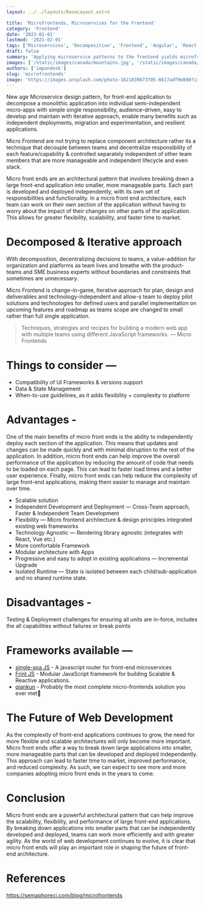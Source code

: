 ```yaml
---
layout: ../../layouts/BaseLayout.astro

title: 'Microfrontends, Microservices for the Frontend'
category: 'Frontend'
date: '2023-01-01'
lastmod: '2021-02-01'
tags: ['Microservices', 'Decomposition', 'Frontend', 'Angular', 'React']
draft: false
summary: 'Applying microservice patterns to the frontend yields microfrontends. With them, we get the benefits of microservices in the frontend.'
images: ['/static/images/canada/mountains.jpg', '/static/images/canada/toronto.jpg']
authors: ['impondesk']
slug: 'microfrontends'
image: 'https://images.unsplash.com/photo-1621839673705-6617adf9e890?ixlib=rb-4.0.3&ixid=MnwxMjA3fDB8MHxzZWFyY2h8M3x8ZnJvbnQlMjBlbmR8ZW58MHx8MHx8&auto=format&fit=crop&w=2000&q=60'
---
```


<main class="max-w-7xl mx-auto">

New age Microservice design pattern, for front-end application to decompose a monolithic application into individual semi-independent micro-apps with simple single responsibility, audience-driven, easy to develop and maintain with iterative approach, enable many benefits such as independent deployments, migration and experimentation, and resilient applications.

Micro Frontend are not trying to replace component architecture rather its a technique that decouple between teams and decentralize responsibility of each feature/capability & controlled separately independent of other team members that are more manageable and independent lifecycle and even stack.

Micro front ends are an architectural pattern that involves breaking down a large front-end application into smaller, more manageable parts. Each part is developed and deployed independently, with its own set of responsibilities and functionality. In a micro front end architecture, each team can work on their own section of the application without having to worry about the impact of their changes on other parts of the application. This allows for greater flexibility, scalability, and faster time to market.

# Decomposed & Iterative approach

With decomposition, decentralizing decisions to teams, a value-addition for organization and platforms as team lives and breathe with the product-teams and SME business experts without boundaries and constraints that sometimes are unnecessary.

Micro Frontend is change-in-game, Iterative approach for plan, design and deliverables and technology-independent and allow-s team to deploy pilot solutions and technologies for defined users and parallel implementation on upcoming features and roadmap as teams scope are changed to small rather than full single application.



> Techniques, strategies and recipes for building a modern web app with multiple teams using different JavaScript frameworks. — Micro Frontends


# Things to consider —

- Compatibility of UI Frameworks & versions support
- Data & State Management
- When-to-use guidelines, as it adds flexibility + complexity to platform

# Advantages -

One of the main benefits of micro front ends is the ability to independently deploy each section of the application. This means that updates and changes can be made quickly and with minimal disruption to the rest of the application. In addition, micro front ends can help improve the overall performance of the application by reducing the amount of code that needs to be loaded on each page. This can lead to faster load times and a better user experience. Finally, micro front ends can help reduce the complexity of large front-end applications, making them easier to manage and maintain over time.

- Scalable solution
- Independent Development and Deployment — Cross-Team approach, Faster & Independent Team Development
- Flexibility — Micro frontend architecture & design principles integrated existing web frameworks
- Technology Agnostic — Rendering library agnostic (integrates with React, Vue etc.)
- More comfortable Framework
- Modular architecture with Apps
- Progressive and easy to adopt in existing applications — Incremental Upgrade
- Isolated Runtime — State is isolated between each child/sub-application and no shared runtime state.

# Disadvantages -

Testing & Deployment challenges for ensuring all units are in-force, includes the all capabilities without failures or break points



# Frameworks available —

- [single-spa JS](https://single-spa.js.org/) - A javascript router for front-end microservices
- [Frint JS](https://frint.js.org/) - Modular JavaScript framework for building Scalable & Reactive applications.
- [qiankun](https://qiankun.umijs.org/) - Probably the most complete micro-frontends solution you ever met🧐

<!-- - https://bit.dev/ -->


# The Future of Web Development

As the complexity of front-end applications continues to grow, the need for more flexible and scalable architectures will only become more important. Micro front ends offer a way to break down large applications into smaller, more manageable parts that can be developed and deployed independently. This approach can lead to faster time to market, improved performance, and reduced complexity. As such, we can expect to see more and more companies adopting micro front ends in the years to come.


# Conclusion

Micro front ends are a powerful architectural pattern that can help improve the scalability, flexibility, and performance of large front-end applications. By breaking down applications into smaller parts that can be independently developed and deployed, teams can work more efficiently and with greater agility. As the world of web development continues to evolve, it is clear that micro front ends will play an important role in shaping the future of front-end architecture.


# References
https://semaphoreci.com/blog/microfrontends 




</main>